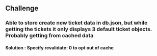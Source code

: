 ## Challenge

### Able to store create new ticket data in db.json, but while getting the tickets it only displays 3 default ticket objects. Probably getting from cached data

#### Solution : Specify revalidate: 0 to opt out of cache
